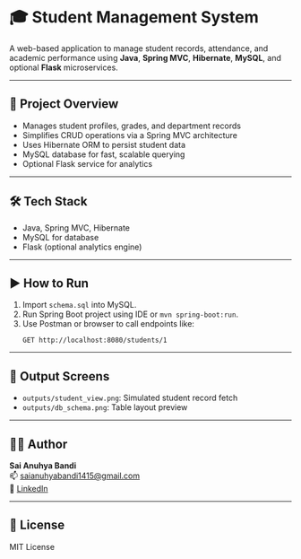 # 🎓 Student Management System

A web-based application to manage student records, attendance, and academic performance using **Java**, **Spring MVC**, **Hibernate**, **MySQL**, and optional **Flask** microservices.

---

## 📌 Project Overview

- Manages student profiles, grades, and department records
- Simplifies CRUD operations via a Spring MVC architecture
- Uses Hibernate ORM to persist student data
- MySQL database for fast, scalable querying
- Optional Flask service for analytics

---

## 🛠 Tech Stack

- Java, Spring MVC, Hibernate
- MySQL for database
- Flask (optional analytics engine)

---

## ▶️ How to Run

1. Import `schema.sql` into MySQL.
2. Run Spring Boot project using IDE or `mvn spring-boot:run`.
3. Use Postman or browser to call endpoints like:
   ```
   GET http://localhost:8080/students/1
   ```

---

## 📸 Output Screens

- `outputs/student_view.png`: Simulated student record fetch
- `outputs/db_schema.png`: Table layout preview

---

## 👩‍💻 Author

**Sai Anuhya Bandi**  
📫 [saianuhyabandi1415@gmail.com](mailto:saianuhyabandi1415@gmail.com)  
🔗 [LinkedIn](https://www.linkedin.com/in/saianuhyabandi)

---

## 📄 License

MIT License
